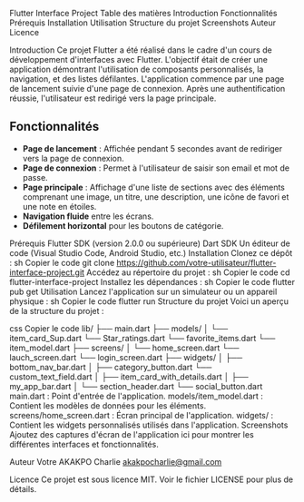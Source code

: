 Flutter Interface Project
Table des matières
Introduction
Fonctionnalités
Prérequis
Installation
Utilisation
Structure du projet
Screenshots
Auteur
Licence

Introduction
Ce projet Flutter a été réalisé dans le cadre d'un cours de développement d'interfaces avec Flutter. L'objectif était de créer une application démontrant l'utilisation de composants personnalisés, la navigation, et des listes défilantes. L'application commence par une page de lancement suivie d'une page de connexion. Après une authentification réussie, l'utilisateur est redirigé vers la page principale.

## Fonctionnalités
- **Page de lancement** : Affichée pendant 5 secondes avant de rediriger vers la page de connexion.
- **Page de connexion** : Permet à l'utilisateur de saisir son email et mot de passe.
- **Page principale** : Affichage d'une liste de sections avec des éléments comprenant une image, un titre, une description, une icône de favori et une note en étoiles.
- **Navigation fluide** entre les écrans.
- **Défilement horizontal** pour les boutons de catégorie.

Prérequis
Flutter SDK (version 2.0.0 ou supérieure)
Dart SDK
Un éditeur de code (Visual Studio Code, Android Studio, etc.)
Installation
Clonez ce dépôt :
sh
Copier le code
git clone https://github.com/votre-utilisateur/flutter-interface-project.git
Accédez au répertoire du projet :
sh
Copier le code
cd flutter-interface-project
Installez les dépendances :
sh
Copier le code
flutter pub get
Utilisation
Lancez l'application sur un simulateur ou un appareil physique :
sh
Copier le code
flutter run
Structure du projet
Voici un aperçu de la structure du projet :

css
Copier le code
lib/
├── main.dart
├── models/
│   └── item_card_Sup.dart
    └── Star_ratings.dart
    └── favorite_items.dart
    └── item_model.dart
├── screens/
│   └── home_screen.dart
    └── lauch_screen.dart
    └── login_screen.dart
├── widgets/
│   ├── bottom_nav_bar.dart
│   ├── category_button.dart
    └── custom_text_field.dart
│   ├── item_card_with_details.dart
│   ├── my_app_bar.dart
│   └── section_header.dart
    └── social_button.dart
main.dart : Point d'entrée de l'application.
models/item_model.dart : Contient les modèles de données pour les éléments.
screens/home_screen.dart : Écran principal de l'application.
widgets/ : Contient les widgets personnalisés utilisés dans l'application.
Screenshots
Ajoutez des captures d'écran de l'application ici pour montrer les différentes interfaces et fonctionnalités.

Auteur
Votre AKAKPO Charlie akakpocharlie@gmail.com

Licence
Ce projet est sous licence MIT. Voir le fichier LICENSE pour plus de détails.

